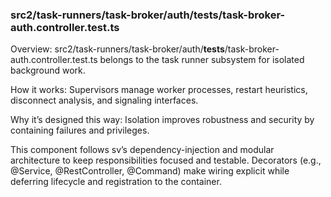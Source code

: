 ### src2/task-runners/task-broker/auth/__tests__/task-broker-auth.controller.test.ts

Overview: src2/task-runners/task-broker/auth/__tests__/task-broker-auth.controller.test.ts belongs to the task runner subsystem for isolated background work.

How it works: Supervisors manage worker processes, restart heuristics, disconnect analysis, and signaling interfaces.

Why it’s designed this way: Isolation improves robustness and security by containing failures and privileges.

This component follows sv’s dependency-injection and modular architecture to keep responsibilities focused and testable. Decorators (e.g., @Service, @RestController, @Command) make wiring explicit while deferring lifecycle and registration to the container.
